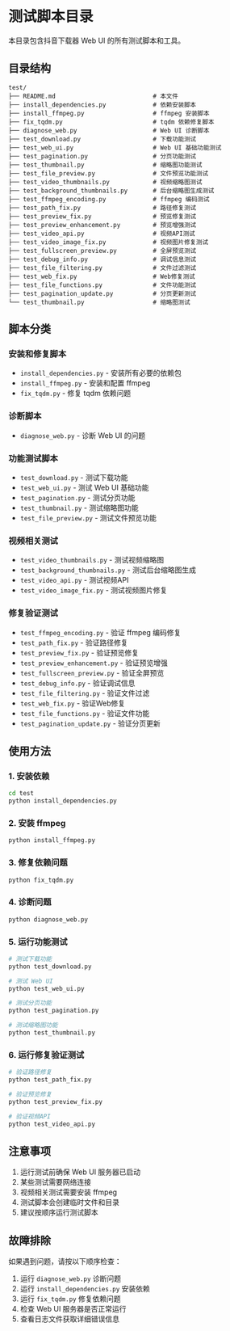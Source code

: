 # 测试脚本目录

本目录包含抖音下载器 Web UI 的所有测试脚本和工具。

## 目录结构

```
test/
├── README.md                           # 本文件
├── install_dependencies.py             # 依赖安装脚本
├── install_ffmpeg.py                   # ffmpeg 安装脚本
├── fix_tqdm.py                         # tqdm 依赖修复脚本
├── diagnose_web.py                     # Web UI 诊断脚本
├── test_download.py                    # 下载功能测试
├── test_web_ui.py                      # Web UI 基础功能测试
├── test_pagination.py                  # 分页功能测试
├── test_thumbnail.py                   # 缩略图功能测试
├── test_file_preview.py                # 文件预览功能测试
├── test_video_thumbnails.py            # 视频缩略图测试
├── test_background_thumbnails.py       # 后台缩略图生成测试
├── test_ffmpeg_encoding.py             # ffmpeg 编码测试
├── test_path_fix.py                    # 路径修复测试
├── test_preview_fix.py                 # 预览修复测试
├── test_preview_enhancement.py         # 预览增强测试
├── test_video_api.py                   # 视频API测试
├── test_video_image_fix.py             # 视频图片修复测试
├── test_fullscreen_preview.py          # 全屏预览测试
├── test_debug_info.py                  # 调试信息测试
├── test_file_filtering.py              # 文件过滤测试
├── test_web_fix.py                     # Web修复测试
├── test_file_functions.py              # 文件功能测试
├── test_pagination_update.py           # 分页更新测试
└── test_thumbnail.py                   # 缩略图测试
```

## 脚本分类

### 安装和修复脚本
- `install_dependencies.py` - 安装所有必要的依赖包
- `install_ffmpeg.py` - 安装和配置 ffmpeg
- `fix_tqdm.py` - 修复 tqdm 依赖问题

### 诊断脚本
- `diagnose_web.py` - 诊断 Web UI 的问题

### 功能测试脚本
- `test_download.py` - 测试下载功能
- `test_web_ui.py` - 测试 Web UI 基础功能
- `test_pagination.py` - 测试分页功能
- `test_thumbnail.py` - 测试缩略图功能
- `test_file_preview.py` - 测试文件预览功能

### 视频相关测试
- `test_video_thumbnails.py` - 测试视频缩略图
- `test_background_thumbnails.py` - 测试后台缩略图生成
- `test_video_api.py` - 测试视频API
- `test_video_image_fix.py` - 测试视频图片修复

### 修复验证测试
- `test_ffmpeg_encoding.py` - 验证 ffmpeg 编码修复
- `test_path_fix.py` - 验证路径修复
- `test_preview_fix.py` - 验证预览修复
- `test_preview_enhancement.py` - 验证预览增强
- `test_fullscreen_preview.py` - 验证全屏预览
- `test_debug_info.py` - 验证调试信息
- `test_file_filtering.py` - 验证文件过滤
- `test_web_fix.py` - 验证Web修复
- `test_file_functions.py` - 验证文件功能
- `test_pagination_update.py` - 验证分页更新

## 使用方法

### 1. 安装依赖
```bash
cd test
python install_dependencies.py
```

### 2. 安装 ffmpeg
```bash
python install_ffmpeg.py
```

### 3. 修复依赖问题
```bash
python fix_tqdm.py
```

### 4. 诊断问题
```bash
python diagnose_web.py
```

### 5. 运行功能测试
```bash
# 测试下载功能
python test_download.py

# 测试 Web UI
python test_web_ui.py

# 测试分页功能
python test_pagination.py

# 测试缩略图功能
python test_thumbnail.py
```

### 6. 运行修复验证测试
```bash
# 验证路径修复
python test_path_fix.py

# 验证预览修复
python test_preview_fix.py

# 验证视频API
python test_video_api.py
```

## 注意事项

1. 运行测试前确保 Web UI 服务器已启动
2. 某些测试需要网络连接
3. 视频相关测试需要安装 ffmpeg
4. 测试脚本会创建临时文件和目录
5. 建议按顺序运行测试脚本

## 故障排除

如果遇到问题，请按以下顺序检查：

1. 运行 `diagnose_web.py` 诊断问题
2. 运行 `install_dependencies.py` 安装依赖
3. 运行 `fix_tqdm.py` 修复依赖问题
4. 检查 Web UI 服务器是否正常运行
5. 查看日志文件获取详细错误信息 